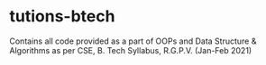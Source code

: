 # tutions-btech
Contains all code provided as a part of OOPs and Data Structure &amp; Algorithms as per CSE, B. Tech Syllabus, R.G.P.V. (Jan-Feb 2021)
